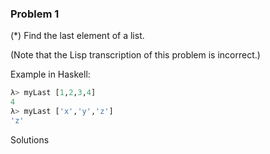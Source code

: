 ### Problem 1
(*) Find the last element of a list.

(Note that the Lisp transcription of this problem is incorrect.)

Example in Haskell:
```haskell
λ> myLast [1,2,3,4]
4
λ> myLast ['x','y','z']
'z'
```
Solutions
